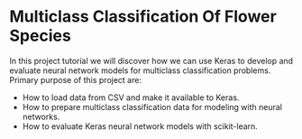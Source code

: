 <h1>Multiclass Classification Of Flower Species</h1>
<p>
  In this project tutorial we will discover how we can use Keras to develop and evaluate neural
  network models for multiclass classification problems. Primary purpose of this project are:
</p>
<ul>
  <li>
How to load data from CSV and make it available to Keras.
  </li>
  <li>
How to prepare multiclass classification data for modeling with neural networks.
  </li>
  <li>
How to evaluate Keras neural network models with scikit-learn.
  </li>  
</ul>
